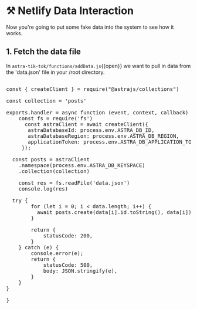 # ⚒️ Netlify Data Interaction

Now you're going to put some fake data into the system to see how it works.

## 1. Fetch the data file

In `astra-tik-tok/functions/addData.js`{{open}} we want to pull in data from the 'data.json' file in your /root directory.

<pre class="file" data-filename="astra-tik-toc/functions/addData.js" data-target="replace">

const { createClient } = require("@astrajs/collections")

const collection = 'posts'

exports.handler = async function (event, context, callback) {
    const fs = require('fs')
      const astraClient = await createClient({
       astraDatabaseId: process.env.ASTRA_DB_ID,
       astraDatabaseRegion: process.env.ASTRA_DB_REGION,
       applicationToken: process.env.ASTRA_DB_APPLICATION_TOKEN,
     });

  const posts = astraClient
    .namespace(process.env.ASTRA_DB_KEYSPACE)
    .collection(collection)

    const res = fs.readFile('data.json')
    console.log(res)

  try {
        for (let i = 0; i < data.length; i++) {
          await posts.create(data[i].id.toString(), data[i])
        }

        return {
            statusCode: 200,
        }
    } catch (e) {
        console.error(e);
        return {
            statusCode: 500,
            body: JSON.stringify(e),
        }
    }
}

}   
</pre> 

